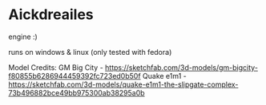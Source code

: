 # Aickdreailes
engine :)

runs on windows & linux (only tested with fedora)

Model Credits:
GM Big City - https://sketchfab.com/3d-models/gm-bigcity-f80855b6286944459392fc723ed0b50f
Quake e1m1 - https://sketchfab.com/3d-models/quake-e1m1-the-slipgate-complex-73b496882bce49bb975300ab38295a0b
